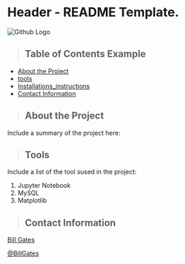 # Header - README Template.

![Github Logo](https://github.githubassets.com/images/modules/logos_page/Octocat.png "Github logo - markdown")

>## Table of Contents Example
<ul>
    <li><a href="#about_the_project">About the Project</a></li>
    <li><a href="#tools"> tools</a></li>
    <li><a href="#Installation_instructions">Installations_instructions</a></li>
    <li><a href="#Contact Information">Contact Information</a></li>
</ul>

<a class="anchor" id="about_the _project"></a>
>## About the Project
Include a summary of the project here:

<a class="anchor" id="tools"></a>
> ## Tools
Include a list of the tool sused in the project:
<ol>
<li>Jupyter Notebook
<li>MySQL
<li>Matplotlib
</ol>

<a class="anchor" id="contact"></a>
>## Contact Information
[Bill Gates](https://www.linkedin.com/in/williamhgates/detail/recent-activity/posts/)

[@BillGates](https://twitter.com/BillGates)


